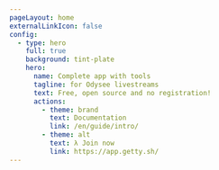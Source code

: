 ```yaml
---
pageLayout: home
externalLinkIcon: false
config:
  - type: hero
    full: true
    background: tint-plate
    hero:
      name: Complete app with tools
      tagline: for Odysee livestreams
      text: Free, open source and no registration!
      actions:
        - theme: brand
          text: Documentation
          link: /en/guide/intro/
        - theme: alt
          text: λ Join now
          link: https://app.getty.sh/
---
```

